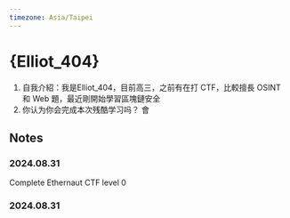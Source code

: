 ```yaml
---
timezone: Asia/Taipei
---
```


# {Elliot_404}

1. 自我介紹：我是Elliot_404，目前高三，之前有在打 CTF，比較擅長 OSINT 和 Web 題，最近剛開始學習區塊鏈安全
2. 你认为你会完成本次残酷学习吗？ 會

## Notes

<!-- Content_START -->

### 2024.08.31

Complete Ethernaut CTF level 0

### 2024.08.31

<!-- Content_END -->
